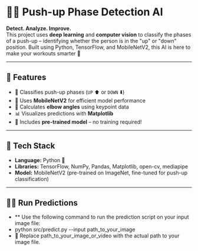 # 🏋️‍♂️ Push-up Phase Detection AI

**Detect. Analyze. Improve.**  
This project uses **deep learning** and **computer vision** to classify the phases of a push-up – identifying whether the person is in the "up" or "down" position. Built using Python, TensorFlow, and MobileNetV2, this AI is here to make your workouts smarter 💪

---

## 🚀 Features
- 🎯 Classifies push-up phases (`UP` ⬆️ or `DOWN` ⬇️)
- 🧠 Uses **MobileNetV2** for efficient model performance
- 🔢 Calculates **elbow angles** using keypoint data
- 📊 Visualizes predictions with **Matplotlib**
- 💾 Includes **pre-trained model** – no training required!

---

## 🧠 Tech Stack
- **Language:** Python 🐍
- **Libraries:** TensorFlow, NumPy, Pandas, Matplotlib, open-cv, mediapipe
- **Model:** MobileNetV2 (pre-trained on ImageNet, fine-tuned for push-up classification)

---
## 🏃‍♂️ Run Predictions
- ** Use the following command to run the prediction script on your input image file:
- python src/predict.py --input path_to_your_image
- 📝 Replace path_to_your_image_or_video with the actual path to your image file.
